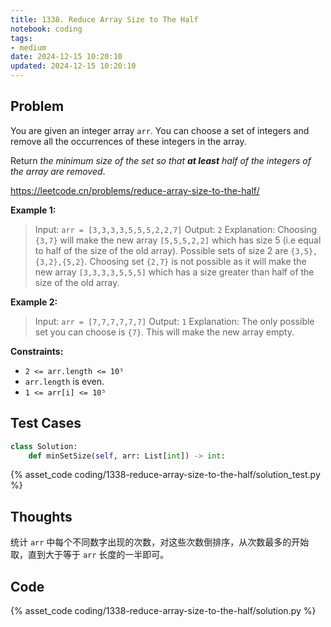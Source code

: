 ```yaml
---
title: 1338. Reduce Array Size to The Half
notebook: coding
tags:
- medium
date: 2024-12-15 10:20:10
updated: 2024-12-15 10:20:10
---
```

## Problem

You are given an integer array `arr`. You can choose a set of integers and remove all the occurrences of these integers in the array.

Return _the minimum size of the set so that **at least** half of the integers of the array are removed_.

<https://leetcode.cn/problems/reduce-array-size-to-the-half/>

**Example 1:**

> Input: `arr = [3,3,3,3,5,5,5,2,2,7]`
> Output: `2`
> Explanation: Choosing `{3,7}` will make the new array `[5,5,5,2,2]` which has size 5 (i.e equal to half of the size of the old array).
> Possible sets of size 2 are `{3,5},{3,2},{5,2}`.
> Choosing set `{2,7}` is not possible as it will make the new array `[3,3,3,3,5,5,5]` which has a size greater than half of the size of the old array.

**Example 2:**

> Input: `arr = [7,7,7,7,7,7]`
> Output: `1`
> Explanation: The only possible set you can choose is `{7}`. This will make the new array empty.

**Constraints:**

- `2 <= arr.length <= 10⁵`
- `arr.length` is even.
- `1 <= arr[i] <= 10⁵`

## Test Cases

``` python
class Solution:
    def minSetSize(self, arr: List[int]) -> int:
```

{% asset_code coding/1338-reduce-array-size-to-the-half/solution_test.py %}

## Thoughts

统计 `arr` 中每个不同数字出现的次数，对这些次数倒排序，从次数最多的开始取，直到大于等于 `arr` 长度的一半即可。

## Code

{% asset_code coding/1338-reduce-array-size-to-the-half/solution.py %}
